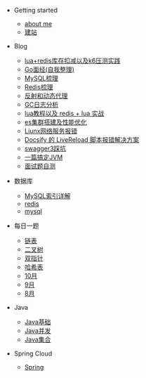 - Getting started
    - [about me](README.md)
    - [建站](buildDocsify/建站.md)

- Blog
    - [lua+redis库存扣减以及k6压测实践](blog/高并发库存扣减逐步优化以及K6压测.md)
    - [Go面经(自我整理)](blog/go面经准备.md)
    - [MySQL梳理](blog/MySQL.md)
    - [Redis梳理](blog/redis.md)
    - [反射和动态代理](blog/反射和动态代理.md)
    - [GC日志分析](blog/GC日志分析.md)
    - [lua教程以及 redis + lua 实战](blog/lua.md)
    - [es集群搭建及性能优化](blog/es.md)
    - [Liunx网络服务报错](blog/Linux网络报错.md)
    - [Docsify 的 LiveReload 脚本报错解决方案](blog/LiveReload超时.md)
    - [swagger3踩坑](blog/swagger3踩坑.md)
    - [一篇搞定JVM](blog/一篇搞定JVM.md)
    - [面试题自测](blog/自测.md)

[//]: # (    - [《凤凰架构》阅读笔记]&#40;blog/凤凰架构在读.md&#41;)

- 数据库
  - [MySQL索引详解](数据库/MySQL索引详解.md)
  - [redis](数据库/redis.md)
  - [mysql](数据库/mysql.md)

- 每日一题
    - [链表](algorithm/链表.md)
    - [二叉树](algorithm/二叉树.md)
    - [双指针](algorithm/双指针.md)
    - [哈希表](algorithm/哈希表.md)
    - [10月](algorithm/10月.md)
    - [9月](algorithm/9月.md)
    - [8月](algorithm/8月.md)

[//]: # (- 算法)
[//]: # (    - [数据结构]&#40;algorithm/数据结构.md&#41;)

- Java
    - [Java基础](java/Java基础.md)
    - [Java并发](java/Java并发.md)
    - [Java集合](java/Java集合.md)

- Spring Cloud
    - [Spring](spring/spring.md)


